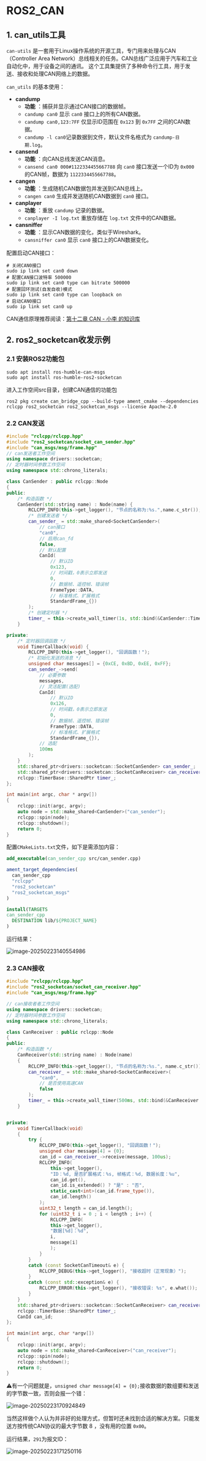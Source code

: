 # ROS2_CAN
## 1. can_utils工具

`can-utils` 是一套用于Linux操作系统的开源工具，专门用来处理与CAN（Controller Area Network）总线相关的任务。CAN总线广泛应用于汽车和工业自动化中，用于设备之间的通讯。 这个工具集提供了多种命令行工具，用于发送、接收和处理CAN网络上的数据。

`can_utils` 的基本使用：

- **candump**
  - **功能** ：捕获并显示通过CAN接口的数据帧。
  - `candump can0` 显示 `can0` 接口上的所有CAN数据。
  - `candump can0,123:7FF` 仅显示ID范围在 `0x123` 到 `0x7FF` 之间的CAN数据。
  - `candump -l can0`记录数据到文件，默认文件名格式为 `candump-日期.log`。
- **cansend**
  - **功能** ：向CAN总线发送CAN消息。
  - `cansend can0 000#1122334455667788` 向 `can0` 接口发送一个ID为 `0x000` 的CAN帧，数据为 `1122334455667788`。
- **cangen**
  - **功能** ：生成随机CAN数据包并发送到CAN总线上。
  - `cangen can0` 生成并发送随机CAN数据到 `can0` 接口。
- **canplayer**
  - **功能** ：重放 `candump` 记录的数据。
  - `canplayer -I log.txt` 重放存储在 `log.txt` 文件中的CAN数据。
- **cansniffer**
  - **功能** ：显示CAN数据的变化，类似于Wireshark。
  - `cansniffer can0` 显示 `can0` 接口上的CAN数据变化。

配置启动CAN接口：

```shell
# 关闭CAN0接口
sudo ip link set can0 down
# 配置CAN接口波特率 500000
sudo ip link set can0 type can bitrate 500000
# 配置回环测试(自发自收)模式
sudo ip link set can0 type can loopback on
# 启动CAN0接口
sudo ip link set can0 up
```

CAN通信原理推荐阅读：[第十二章 CAN - 小李 的知识库](https://tonmoon.top/study/STM32/12.CAN通信/)

## 2. ros2_socketcan收发示例

### 2.1 安装ROS2功能包

```shell
sudo apt install ros-humble-can-msgs
sudo apt install ros-humble-ros2-socketcan
```

进入工作空间src目录，创建CAN通信的功能包

```shell
ros2 pkg create can_bridge_cpp --build-type ament_cmake --dependencies rclcpp ros2_socketcan ros2_socketcan_msgs --license Apache-2.0
```



### 2.2 CAN发送

```C++
#include "rclcpp/rclcpp.hpp"
#include "ros2_socketcan/socket_can_sender.hpp"
#include "can_msgs/msg/frame.hpp"
// can发送者工作空间
using namespace drivers::socketcan;
// 定时器时间参数工作空间
using namespace std::chrono_literals;

class CanSender : public rclcpp::Node
{
public:
    /* 构造函数 */
    CanSender(std::string name) : Node(name) {
        RCLCPP_INFO(this->get_logger(), "节点的名称为:%s.",name.c_str());
        /* 创建发送者 */
        can_sender_ = std::make_shared<SocketCanSender>(
            // can接口
            "can0",
            // 启用can_fd
            false,
            // 默认配置
            CanId(
                // 默认ID
                0x123, 
                // 时间戳，0表示立即发送
                0,
                // 数据帧、遥控帧、错误帧
                FrameType::DATA,
                // 标准格式、扩展格式
                StandardFrame_{}) 
        );
        /* 创建定时器 */
        timer_ = this->create_wall_timer(1s, std::bind(&CanSender::TimerCallback, this));
    }

private:
    /* 定时器回调函数 */
    void TimerCallback(void) {
        RCLCPP_INFO(this->get_logger(), "回调函数！");
        /* 初始化发送的消息 */
        unsigned char messages[] = {0xCE, 0xBD, 0xEE, 0xFF};
        can_sender_->send(
            // 必要参数
            messages,
            // 灵活配置(选配)
            CanId(
                // 默认ID
                0x126, 
                // 时间戳，0表示立即发送
                0,
                // 数据帧、遥控帧、错误帧
                FrameType::DATA,
                // 标准格式、扩展格式
                StandardFrame_{}),
            // 选配
            100ms
        );
    }
    std::shared_ptr<drivers::socketcan::SocketCanSender> can_sender_;
    std::shared_ptr<drivers::socketcan::SocketCanReceiver> can_receiver_;
    rclcpp::TimerBase::SharedPtr timer_;
};

int main(int argc, char * argv[])
{
    rclcpp::init(argc, argv);
    auto node = std::make_shared<CanSender>("can_sender");
    rclcpp::spin(node);
    rclcpp::shutdown();
    return 0;
}
```

配置`CMakeLists.txt`文件，如下是需添加内容：

```cmake
add_executable(can_sender_cpp src/can_sender.cpp)

ament_target_dependencies(
  can_sender_cpp
  "rclcpp"
  "ros2_socketcan"
  "ros2_socketcan_msgs"
)

install(TARGETS
can_sender_cpp
  DESTINATION lib/${PROJECT_NAME}
)
```

运行结果：

![image-20250223140554986](README/image-20250223140554986.png)

### 2.3 CAN接收

```C++
#include "rclcpp/rclcpp.hpp"
#include "ros2_socketcan/socket_can_receiver.hpp"
#include "can_msgs/msg/frame.hpp"

// can接收者者工作空间
using namespace drivers::socketcan;
// 定时器时间参数工作空间
using namespace std::chrono_literals;

class CanReceiver : public rclcpp::Node
{
public:
    /* 构造函数 */
    CanReceiver(std::string name) : Node(name)
    {
        RCLCPP_INFO(this->get_logger(), "节点的名称为:%s.", name.c_str());
        can_receiver_ = std::make_shared<SocketCanReceiver>(
            "can0",
            // 是否使用高速CAN
            false
        );
        timer_ = this->create_wall_timer(500ms, std::bind(&CanReceiver::TimerCallback, this));
    }


private:
    void TimerCallback(void)
    {
        try {
            RCLCPP_INFO(this->get_logger(), "回调函数！");
            unsigned char message[4] = {0};
            can_id = can_receiver_->receive(message, 100us);
            RCLCPP_INFO(
                this->get_logger(),
                "ID：%d, 是否扩展格式：%s, 帧格式：%d, 数据长度：%u",
                can_id.get(), 
                can_id.is_extended() ? "是" : "否", 
                static_cast<int>(can_id.frame_type()),
                can_id.length()
            );
            uint32_t length = can_id.length();
            for (uint32_t i = 0 ; i < length ; i++) {
                RCLCPP_INFO(
                this->get_logger(), 
                "数据[%d]：%d",
                i,
                message[i]
                );
            }
        }
        catch (const SocketCanTimeout& e) {
            RCLCPP_DEBUG(this->get_logger(), "接收超时（正常现象）");
        }
        catch (const std::exception& e) {
            RCLCPP_ERROR(this->get_logger(), "接收错误: %s", e.what());
        }
    }
    std::shared_ptr<drivers::socketcan::SocketCanReceiver> can_receiver_;
    rclcpp::TimerBase::SharedPtr timer_;
    CanId can_id;
};

int main(int argc, char *argv[])
{
    rclcpp::init(argc, argv);
    auto node = std::make_shared<CanReceiver>("can_receiver");
    rclcpp::spin(node);
    rclcpp::shutdown();
    return 0;
}
```

⚠有一个问题就是，`unsigned char message[4] = {0};`接收数据的数组要和发送的字节数一致，否则会报一个错：

![image-20250223170924849](README/image-20250223170924849.png)

当然这样做个人认为并非好的处理方式，但暂时还未找到合适的解决方案。只能发送方按传统CAN协议的最大字节数 8 ，没有用的位置 `0x00`。

运行结果，`291`为报文ID：

![image-20250223171250116](README/image-20250223171250116.png)